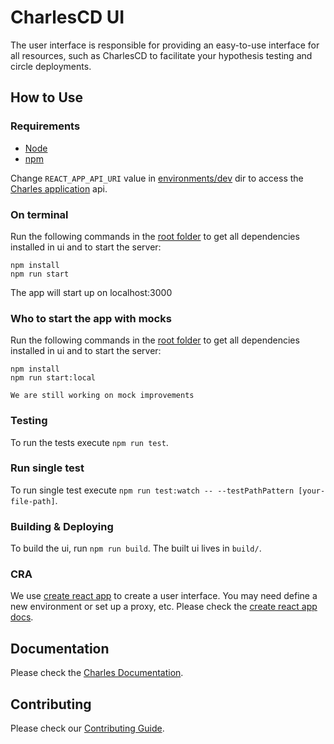 # CharlesCD UI

The user interface is responsible for providing an easy-to-use interface for all resources, such as CharlesCD to facilitate your hypothesis testing and circle deployments.

## How to Use

### Requirements

- [Node]
- [npm]

Change `REACT_APP_API_URI` value in [environments/dev] dir to access the [Charles application] api.

### On terminal

Run the following commands in the [root folder] to get all dependencies installed in ui and to start the server:

```
npm install
npm run start
```

The app will start up on localhost:3000

### Who to start the app with mocks

Run the following commands in the [root folder] to get all dependencies installed in ui and to start the server:

```
npm install
npm run start:local
```

`We are still working on mock improvements`

### Testing

To run the tests execute `npm run test`.

### Run single test

To run single test execute `npm run test:watch -- --testPathPattern [your-file-path]`.

### Building & Deploying

To build the ui, run `npm run build`. The built ui lives in `build/`.

### CRA

We use [create react app] to create a user interface. You may need define a new environment or set up a proxy, etc. Please check the [create react app docs].

## Documentation

Please check the [Charles Documentation].

## Contributing

Please check our [Contributing Guide].

[node]: https://nodejs.org/en/download
[npm]: https://www.npmjs.com/
[environments/dev]: ./environments/dev
[charles application]: https://github.com/ZupIT/charlescd/tree/master/moove
[root folder]: ./
[create react app]: https://create-react-app.dev/
[create react app docs]: https://create-react-app.dev/docs/getting-started
[charles documentation]: https://docs.charlescd.io/
[contributing guide]: https://docs.charlescd.io/
